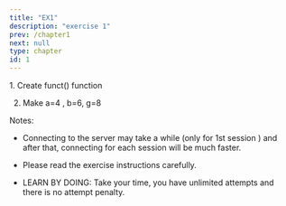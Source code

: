 ```yaml
---
title: "EX1"
description: "exercise 1" 
prev: /chapter1
next: null
type: chapter
id: 1
---
```



<codeblock id="01_03">
1. Create funct() function
  
2. Make a=4 , b=6, g=8
  
Notes:
* Connecting to the server may take a while (only for 1st session ) and after that, connecting for each session will be much faster.

* Please read the exercise instructions carefully.

* LEARN BY DOING: Take your time, you have unlimited attempts and there is no attempt penalty.
</codeblock>

